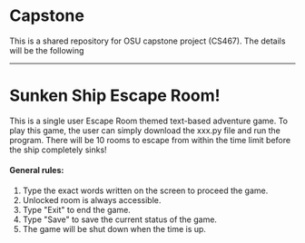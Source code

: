 # Capstone
This is a shared repository for OSU capstone project (CS467).
The details will be the following

--------------------
# Sunken Ship Escape Room!

This is a single user Escape Room themed text-based adventure game. To play this game, the user can simply download the xxx.py file and run the program. There will be 10 rooms to escape from within the time limit before the ship completely sinks!

#### General rules:
1. Type the exact words written on the screen to proceed the game.
2. Unlocked room is always accessible.
3. Type "Exit" to end the game.
4. Type "Save" to save the current status of the game.
5. The game will be shut down when the time is up.
